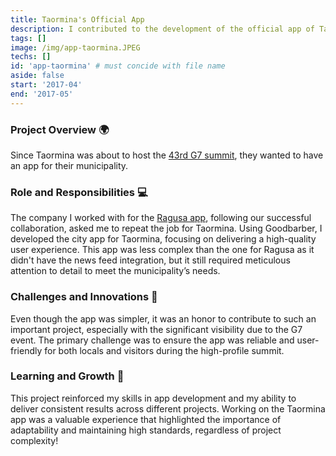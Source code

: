 ```yaml
---
title: Taormina's Official App
description: I contributed to the development of the official app of Taormina.
tags: []
image: /img/app-taormina.JPEG
techs: []
id: 'app-taormina' # must concide with file name
aside: false
start: '2017-04'
end: '2017-05'
---
```


### Project Overview 🌍

Since Taormina was about to host the [43rd G7 summit](https://en.wikipedia.org/wiki/43rd_G7_summit), they wanted to have an app for their municipality. 

### Role and Responsibilities 💻

The company I worked with for the [Ragusa app](/project/app-ragusa), following our successful collaboration, asked me to repeat the job for Taormina. Using Goodbarber, I developed the city app for Taormina, focusing on delivering a high-quality user experience. This app was less complex than the one for Ragusa as it didn't have the news feed integration, but it still required meticulous attention to detail to meet the municipality’s needs.

### Challenges and Innovations 🚀

Even though the app was simpler, it was an honor to contribute to such an important project, especially with the significant visibility due to the G7 event. The primary challenge was to ensure the app was reliable and user-friendly for both locals and visitors during the high-profile summit.

### Learning and Growth 💪

This project reinforced my skills in app development and my ability to deliver consistent results across different projects. Working on the Taormina app was a valuable experience that highlighted the importance of adaptability and maintaining high standards, regardless of project complexity!
